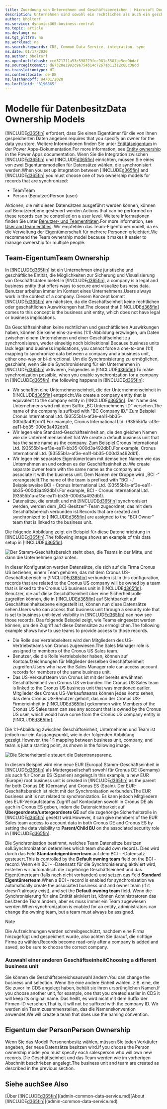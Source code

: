 ```yaml
---
title: Zuordnung von Unternehmen und Geschäftsbereichen | Microsoft Docs
description: Unternehmen sind sowohl ein rechtliches als auch ein geschäftliches Konstrukt, und sie werden zur Sicherung und Visualisierung von Geschäftsdaten verwendet.
author: bholtorf
ms.service: dynamics365-business-central
ms.topic: article
ms.devlang: na
ms.tgt_pltfrm: na
ms.workload: na
ms.search.keywords: CDS, Common Data Service, integration, sync
ms.date: 01/17/2020
ms.author: bholtorf
ms.openlocfilehash: ccd371711a53c598279fcc981c5581be5ee9bdaf
ms.sourcegitcommit: d67328e1992c9a754b14c7267ab11312c80c38dd
ms.translationtype: HT
ms.contentlocale: de-DE
ms.lasthandoff: 04/01/2020
ms.locfileid: "3196865"
---
```

# <a name="data-ownership-models"></a><span data-ttu-id="2b089-103">Modelle für Datenbesitz</span><span class="sxs-lookup"><span data-stu-id="2b089-103">Data Ownership Models</span></span>
[!INCLUDE[d365fin](includes/cds_long_md.md)] <span data-ttu-id="2b089-104">erfordert, dass Sie einen Eigentümer für die von Ihnen gespeicherten Daten angeben.</span><span class="sxs-lookup"><span data-stu-id="2b089-104">requires that you specify an owner for the data you store.</span></span> <span data-ttu-id="2b089-105">Weitere Informationen finden Sie unter [Entitätseigentum](https://docs.microsoft.com/powerapps/maker/common-data-service/types-of-entities#entity-ownership) in der Power Apps-Dokumentation.</span><span class="sxs-lookup"><span data-stu-id="2b089-105">For more information, see [Entity ownership](https://docs.microsoft.com/powerapps/maker/common-data-service/types-of-entities#entity-ownership) in the Power Apps documentation.</span></span> <span data-ttu-id="2b089-106">Wenn Sie die Integration zwischen [!INCLUDE[d365fin](includes/cds_long_md.md)] und [!INCLUDE[d365fin](includes/d365fin_md.md)] einrichten, müssen Sie eines von zwei Eigentumsmodellen für Datensätze wählen, die synchronisiert werden:</span><span class="sxs-lookup"><span data-stu-id="2b089-106">When you set up integration between [!INCLUDE[d365fin](includes/cds_long_md.md)] and [!INCLUDE[d365fin](includes/d365fin_md.md)] you must choose one of two ownership models for records that are synchronized:</span></span>

* <span data-ttu-id="2b089-107">Team</span><span class="sxs-lookup"><span data-stu-id="2b089-107">Team</span></span> 
* <span data-ttu-id="2b089-108">Person (Benutzer)</span><span class="sxs-lookup"><span data-stu-id="2b089-108">Person (user)</span></span>

<span data-ttu-id="2b089-109">Aktionen, die mit diesen Datensätzen ausgeführt werden können, können auf Benutzerebene gesteuert werden.</span><span class="sxs-lookup"><span data-stu-id="2b089-109">Actions that can be performed on these records can be controlled on a user level.</span></span> <span data-ttu-id="2b089-110">Weitere Informationen finden Sie unter [Benutzer- und Teamentitäten](https://docs.microsoft.com/powerapps/developer/common-data-service/user-team-entities).</span><span class="sxs-lookup"><span data-stu-id="2b089-110">For more information, see [User and team entities](https://docs.microsoft.com/powerapps/developer/common-data-service/user-team-entities).</span></span> <span data-ttu-id="2b089-111">Wir empfehlen das Team-Eigentümermodell, da es die Verwaltung der Eigentümerschaft für mehrere Personen erleichtert.</span><span class="sxs-lookup"><span data-stu-id="2b089-111">We recommend the Team ownership model because it makes it easier to manage ownership for multiple people.</span></span>

## <a name="team-ownership"></a><span data-ttu-id="2b089-112">Team-Eigentum</span><span class="sxs-lookup"><span data-stu-id="2b089-112">Team Ownership</span></span>
<span data-ttu-id="2b089-113">In [!INCLUDE[d365fin](includes/d365fin_md.md)] ist ein Unternehmen eine juristische und geschäftliche Entität, die Möglichkeiten zur Sicherung und Visualisierung von Geschäftsdaten bietet.</span><span class="sxs-lookup"><span data-stu-id="2b089-113">In [!INCLUDE[d365fin](includes/d365fin_md.md)], a company is a legal and business entity that offers ways to secure and visualize business data.</span></span> <span data-ttu-id="2b089-114">Benutzer arbeiten immer im Kontext eines Unternehmens.</span><span class="sxs-lookup"><span data-stu-id="2b089-114">Users always work in the context of a company.</span></span> <span data-ttu-id="2b089-115">Diesem Konzept kommt [!INCLUDE[d365fin](includes/cds_long_md.md)] am nächsten, da die Geschäftseinheit keine rechtlichen oder geschäftlichen Auswirkungen hat.</span><span class="sxs-lookup"><span data-stu-id="2b089-115">The closest that [!INCLUDE[d365fin](includes/cds_long_md.md)] comes to this concept is the business unit entity, which does not have legal or business implications.</span></span>

<span data-ttu-id="2b089-116">Da Geschäftseinheiten keine rechtlichen und geschäftlichen Auswirkungen haben, können Sie keine eins-zu-eins (1:1)-Abbildung erzwingen, um Daten zwischen einem Unternehmen und einer Geschäftseinheit zu synchronisieren, weder einseitig noch bidirektional.</span><span class="sxs-lookup"><span data-stu-id="2b089-116">Because business units lack legal and business implications, you cannot force a one-to-one (1:1) mapping to synchronize data between a company and a business unit, either one-way or bi-directional.</span></span> <span data-ttu-id="2b089-117">Um die Synchronisierung zu ermöglichen, geschieht, wenn Sie die Synchronisierung für ein Unternehmen in [!INCLUDE[d365fin](includes/d365fin_md.md)] aktivieren, Folgendes in [!INCLUDE[d365fin](includes/cds_long_md.md)]:</span><span class="sxs-lookup"><span data-stu-id="2b089-117">To make synchronization possible, when you enable synchronization for a company in [!INCLUDE[d365fin](includes/d365fin_md.md)], the following happens in [!INCLUDE[d365fin](includes/cds_long_md.md)]:</span></span>

* <span data-ttu-id="2b089-118">Wir schaffen eine Unternehmenseinheit, die der Unternehmenseinheit in [!INCLUDE[d365fin](includes/d365fin_md.md)] entspricht.</span><span class="sxs-lookup"><span data-stu-id="2b089-118">We create a company entity that is equivalent to the company entity in [!INCLUDE[d365fin](includes/d365fin_md.md)].</span></span> <span data-ttu-id="2b089-119">Der Name des Unternehmens wird mit dem Suffix „BC Unternehmens-ID“ versehen.</span><span class="sxs-lookup"><span data-stu-id="2b089-119">The name of the company is suffixed with "BC Company ID."</span></span> <span data-ttu-id="2b089-120">Zum Beispiel Cronus International Ltd. (93555b1a-af3e-ea11-bb35-000d3a492db1).</span><span class="sxs-lookup"><span data-stu-id="2b089-120">For example, Cronus International Ltd. (93555b1a-af3e-ea11-bb35-000d3a492db1).</span></span>
* <span data-ttu-id="2b089-121">Wir legen eine Standard-Geschäftseinheit an, die den gleichen Namen wie die Unternehmenseinheit hat.</span><span class="sxs-lookup"><span data-stu-id="2b089-121">We create a default business unit that has the same name as the company.</span></span> <span data-ttu-id="2b089-122">Zum Beispiel Cronus International Ltd. (93555b1a-af3e-ea11-bb35-000d3a492db1).</span><span class="sxs-lookup"><span data-stu-id="2b089-122">For example, Cronus International Ltd. (93555b1a-af3e-ea11-bb35-000d3a492db1).</span></span>
* <span data-ttu-id="2b089-123">Wir legen ein separates Eigentümerteam mit demselben Namen wie das Unternehmen an und ordnen es der Geschäftseinheit zu.</span><span class="sxs-lookup"><span data-stu-id="2b089-123">We create separate owner team with the same name as the company and associate it with the business unit.</span></span> <span data-ttu-id="2b089-124">Dem Namen der Gruppe wird „BCI -“ vorangestellt.</span><span class="sxs-lookup"><span data-stu-id="2b089-124">The name of the team is prefixed with "BCI -."</span></span> <span data-ttu-id="2b089-125">Beispielsweise BCI - Cronus International Ltd. (93555b1a-af3e-ea11-bb35-000d3a492db1).</span><span class="sxs-lookup"><span data-stu-id="2b089-125">For example, BCI - Cronus International Ltd. (93555b1a-af3e-ea11-bb35-000d3a492db1).</span></span>
* <span data-ttu-id="2b089-126">Datensätze, die erstellt und mit [!INCLUDE[d365fin](includes/cds_long_md.md)] synchronisiert werden, werden dem „BCI-Besitzer“-Team zugeordnet, das mit dem Geschäftsbereich verbunden ist.</span><span class="sxs-lookup"><span data-stu-id="2b089-126">Records that are created and synchronized to [!INCLUDE[d365fin](includes/cds_long_md.md)] are assigned to the "BCI Owner" team that is linked to the business unit.</span></span>

<span data-ttu-id="2b089-127">Die folgende Abbildung zeigt ein Beispiel für diese Dateneinrichtung in [!INCLUDE[d365fin](includes/cds_long_md.md)].</span><span class="sxs-lookup"><span data-stu-id="2b089-127">The following image shows an example of this data setup in [!INCLUDE[d365fin](includes/cds_long_md.md)].</span></span>

![Der Stamm-Geschäftsbereich steht oben, die Teams in der Mitte, und dann die Unternehmen ganz unten.](media/cds_bu_team_company.png)

<span data-ttu-id="2b089-129">In dieser Konfiguration werden Datensätze, die sich auf die Firma Cronus US beziehen, einem Team gehören, das mit dem Cronus US-Geschäftsbereich <ID> in [!INCLUDE[d365fin](includes/cds_long_md.md)] verbunden ist.</span><span class="sxs-lookup"><span data-stu-id="2b089-129">In this configuration, records that are related to the Cronus US company will be owned by a team that is linked to the Cronus US <ID> business unit in [!INCLUDE[d365fin](includes/cds_long_md.md)].</span></span> <span data-ttu-id="2b089-130">Benutzer, die auf diese Geschäftseinheit über eine Sicherheitsrolle zugreifen können, die in [!INCLUDE[d365fin](includes/cds_long_md.md)] auf Sichtbarkeit auf Geschäftseinheitsebene eingestellt ist, können nun diese Datensätze sehen.</span><span class="sxs-lookup"><span data-stu-id="2b089-130">Users who can access that business unit through a security role that is set to business unit–level visibility in [!INCLUDE[d365fin](includes/cds_long_md.md)] can now see those records.</span></span> <span data-ttu-id="2b089-131">Das folgende Beispiel zeigt, wie Teams eingesetzt werden können, um den Zugriff auf diese Datensätze zu ermöglichen.</span><span class="sxs-lookup"><span data-stu-id="2b089-131">The following example shows how to use teams to provide access to those records.</span></span>

* <span data-ttu-id="2b089-132">Die Rolle des Vertriebsleiters wird den Mitgliedern des US-Vertriebsteams von Cronus zugewiesen.</span><span class="sxs-lookup"><span data-stu-id="2b089-132">The Sales Manager role is assigned to members of the Cronus US Sales team.</span></span>
* <span data-ttu-id="2b089-133">Benutzer, die die Rolle Vertriebsleiter haben, können auf Kontoaufzeichnungen für Mitglieder derselben Geschäftseinheit zugreifen.</span><span class="sxs-lookup"><span data-stu-id="2b089-133">Users who have the Sales Manager role can access account records for members of the same business unit.</span></span>
* <span data-ttu-id="2b089-134">Das US-Verkaufsteam von Cronus ist mit der bereits erwähnten Geschäftseinheit von Cronus US verbunden.</span><span class="sxs-lookup"><span data-stu-id="2b089-134">The Cronus US Sales team is linked to the Cronus US business unit that was mentioned earlier.</span></span> <span data-ttu-id="2b089-135">Mitglieder des Cronus US-Verkaufsteams können jedes Konto sehen, das dem Cronus US-Benutzer <ID> gehört, das von der Cronus US-Firmeneinheit in [!INCLUDE[d365fin](includes/d365fin_md.md)] gekommen wäre.</span><span class="sxs-lookup"><span data-stu-id="2b089-135">Members of the Cronus US Sales team can see any account that is owned by the Cronus US <ID> user, which would have come from the Cronus US company entity in [!INCLUDE[d365fin](includes/d365fin_md.md)].</span></span>

<span data-ttu-id="2b089-136">Die 1:1-Abbildung zwischen Geschäftseinheit, Unternehmen und Team ist jedoch nur ein Ausgangspunkt, wie in der folgenden Abbildung gezeigt.</span><span class="sxs-lookup"><span data-stu-id="2b089-136">However, the 1:1 mapping between business unit, company, and team is just a starting point, as shown in the following image.</span></span>

![Die Sicherheitsrolle steuert die Datentransparenz.](media/cds_bu_team_company_2.png)

<span data-ttu-id="2b089-138">In diesem Beispiel wird eine neue EUR (Europa) Stamm-Geschäftseinheit in [!INCLUDE[d365fin](includes/cds_long_md.md)] als Muttergesellschaft sowohl für Cronus DE (Gernamy) als auch für Cronus ES (Spanien) angelegt.</span><span class="sxs-lookup"><span data-stu-id="2b089-138">In this example, a new EUR (Europe) root business unit is created in [!INCLUDE[d365fin](includes/cds_long_md.md)] as the parent for both Cronus DE (Gernamy) and Cronus ES (Spain).</span></span> <span data-ttu-id="2b089-139">Der EUR-Geschäftsbereich ist nicht mit der Synchronisation verbunden.</span><span class="sxs-lookup"><span data-stu-id="2b089-139">The EUR business unit is not related to synchronization.</span></span> <span data-ttu-id="2b089-140">Es kann jedoch Mitgliedern des EUR-Verkaufsteams Zugriff auf Kontodaten sowohl in Cronus DE als auch in Cronus ES geben, indem die Datensichtbarkeit auf **Übergeordnete/untergeordnete GE** auf die zugehörige Sicherheitsrolle in [!INCLUDE[d365fin](includes/cds_long_md.md)] gesetzt wird.</span><span class="sxs-lookup"><span data-stu-id="2b089-140">However, it can give members of the EUR Sales team access to account data in both Cronus DE and Cronus ES by setting the data visibility to **Parent/Child BU** on the associated security role in [!INCLUDE[d365fin](includes/cds_long_md.md)].</span></span>

<span data-ttu-id="2b089-141">Die Synchronisation bestimmt, welches Team Datensätze besitzen soll.</span><span class="sxs-lookup"><span data-stu-id="2b089-141">Synchronization determines which team should own records.</span></span> <span data-ttu-id="2b089-142">Dies wird durch das Feld **Standardeigentümerteam** auf dem BCI - <ID>-Datensatz gesteuert.</span><span class="sxs-lookup"><span data-stu-id="2b089-142">This is controlled by the **Default owning team** field on the BCI - <ID> record.</span></span> <span data-ttu-id="2b089-143">Wenn ein BCI - <ID>-Datensatz für die Synchronisierung aktiviert wird, erstellen wir automatisch die zugehörige Geschäftseinheit und das Eigentümerteam (falls noch nicht vorhanden) und setzen das Feld **Standard Eigentümerteam**.</span><span class="sxs-lookup"><span data-stu-id="2b089-143">When a BCI - <ID> record is enabled for synchronization we automatically create the associated business unit and owner team (if it doesn't already exist), and set the **Default owning team** field.</span></span> <span data-ttu-id="2b089-144">Wenn die Synchronisierung für eine Entität aktiviert ist, können Administratoren das besitzende Team ändern, aber es muss immer ein Team zugewiesen werden.</span><span class="sxs-lookup"><span data-stu-id="2b089-144">When synchronization is enabled for an entity, administrators can change the owning team, but a team must always be assigned.</span></span>

> [!NOTE]
> <span data-ttu-id="2b089-145">Die Aufzeichnungen werden schreibgeschützt, nachdem eine Firma hinzugefügt und gespeichert wurde, also achten Sie darauf, die richtige Firma zu wählen.</span><span class="sxs-lookup"><span data-stu-id="2b089-145">Records become read-only after a company is added and saved, so be sure to choose the correct company.</span></span>

### <a name="choosing-a-different-business-unit"></a><span data-ttu-id="2b089-146">Auswahl einer anderen Geschäftseinheit</span><span class="sxs-lookup"><span data-stu-id="2b089-146">Choosing a different business unit</span></span>
<span data-ttu-id="2b089-147">Sie können die Geschäftsbereichsauswahl ändern.</span><span class="sxs-lookup"><span data-stu-id="2b089-147">You can change the business unit selection.</span></span> <span data-ttu-id="2b089-148">Wenn Sie eine andere Einheit wählen, z.B. eine, die Sie zuvor im CDS angelegt haben, behält sie ihren ursprünglichen Namen.</span><span class="sxs-lookup"><span data-stu-id="2b089-148">If you choose another unit, for example, one that you created earlier in CDS it will keep its original name.</span></span> <span data-ttu-id="2b089-149">Das heißt, es wird nicht mit dem Suffix der Firmen-ID versehen.</span><span class="sxs-lookup"><span data-stu-id="2b089-149">That is, it will not be suffixed with the company ID.</span></span> <span data-ttu-id="2b089-150">Wir werden ein Team zusammenstellen, das die Namenskonvention anwendet.</span><span class="sxs-lookup"><span data-stu-id="2b089-150">We will create a team that does use the naming convention.</span></span>

## <a name="person-ownership"></a><span data-ttu-id="2b089-151">Eigentum der Person</span><span class="sxs-lookup"><span data-stu-id="2b089-151">Person Ownership</span></span>
<span data-ttu-id="2b089-152">Wenn Sie das Modell Personenbesitz wählen, müssen Sie jeden Verkäufer angeben, der neue Datensätze besitzen wird.</span><span class="sxs-lookup"><span data-stu-id="2b089-152">If you choose the Person ownership model you must specify each salesperson who will own new records.</span></span> <span data-ttu-id="2b089-153">Die Geschäftseinheit und das Team werden wie im vorherigen Abschnitt beschrieben angelegt.</span><span class="sxs-lookup"><span data-stu-id="2b089-153">The business unit and team are created as described in the previous section.</span></span>  

## <a name="see-also"></a><span data-ttu-id="2b089-154">Siehe auch</span><span class="sxs-lookup"><span data-stu-id="2b089-154">See Also</span></span>
<span data-ttu-id="2b089-155">[Über [!INCLUDE[d365fin](includes/cds_long_md.md)]](admin-common-data-service.md)</span><span class="sxs-lookup"><span data-stu-id="2b089-155">[About [!INCLUDE[d365fin](includes/cds_long_md.md)]](admin-common-data-service.md)</span></span>